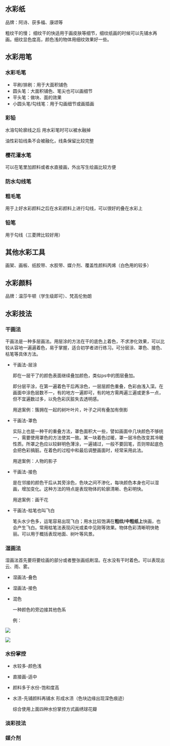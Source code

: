 ## 水彩纸

品牌：阿诗、获多福、康颂等

粗纹干的慢； 细纹干的快适用于画皮肤等细节，细纹纸画的时候可以先铺水再画。细纹显色度高，颜色浅的物体用细纹效果好一些。

## 水彩用笔

### 水彩毛笔

- 平刷/排刷：用于大面积铺色
- 圆头笔：大面积铺色、笔尖也可以画细节
- 平头笔：做块、面的效果
- 小圆头笔/勾线笔：用于勾画细节或画插画

### 彩铅

水溶勾轮廓线之后 用水彩笔时可以被水融掉

油性彩铅线条不会被融化，线条保留比较完整

### 樱花灌水笔

可以在笔里加颜料或者水直接画，外出写生绘画比较方便

### 防水勾线笔

### 粗毛笔

用于上好水彩颜料之后在水彩颜料上进行勾线，可以很好的叠在水彩上

### 铅笔

用于勾线（三菱牌比较好用）

## 其他水彩工具

画架、画板、纸胶带、水胶带、媒介剂、覆盖性颜料丙烯（白色用的较多）

## 水彩颜料

品牌：温莎牛顿（学生级即可）、梵高伦勃朗

## 水彩技法

### 干画法

干画法是一种多层画法。用层涂的方法在干的底色上着色，不求渗化效果，可以比较从容地一遍遍着色，易于掌握，适合初学者进行练习。可分层涂、罩色、接色、枯笔等具体方法。

- 干画法-层涂

  即在一层干了的颜色表面继续叠加颜色，类似ps中的图层叠加。

  即分层平涂，在第一遍着色干后再涂色，一层层颜色重叠，色彩由浅入深。在画面中涂色层数不一，有的地方一遍即可，有的地方需两遍三遍或更多一点，但不宜遍数过多，以免色彩灰脏失去透明感。

  用途案例：簇拥在一起的树叶叶片，叶子之间有叠加有倒影

- 干画法-罩色

  实际上也是一种干的重叠方法，罩色面积大一些，譬如画面中几块颜色不够统一，需要使用罩色的方法使其一致。某一块着色过暖，罩一层冷色改变其冷暖性质。所罩之色应以较鲜明色薄涂，一遍铺过，一般不要回笔，否则带起底色会把色彩搞脏。在着色的过程中和最后调整画面时，经常采用此法。

  用途案例：人物的影子

- 干画法-接色

  是在邻接的颜色干后从其旁涂色，色块之间不渗化，每块颜色本身也可以湿画，增加变化。这种方法的特点是表现物体的轮廓清晰、色彩明快。

  用途案例：画干花

- 干画法-枯笔也叫飞白

  笔头水少色多，运笔容易出现飞白；用水比较饱满在**粗纹/中粗纸上**快画，也会产生飞白。常用枯笔法表现闪光或柔中见刚等效果。物体色彩清晰明快艳丽。可以用于概括表现地面、树叶等风景。

### 湿画法

湿画法首先要将要绘画的部分或者整张画纸刷湿。在水没有干时着色。可以表现出云、雨、雾。

- 湿画法-叠色

- 湿画法-接色

- 混色

  一种颜色的旁边接其他色系

  例：

![](https://tva1.sinaimg.cn/large/008i3skNly1gtbstsu1m8j60ia0bgab102.jpg)

![](https://tva1.sinaimg.cn/large/008i3skNly1gtbtjx3teqj60c00hgmyf02.jpg)

### 水份掌控

- 水较多-颜色浅
- 直接画-适中
- 颜料多于水份-饱和度高
- 水渍-先铺颜料再铺水 形成水渍（色块边缘出现深色痕迹）

  综合使用上面四种水份掌控方式画绣球花瓣

### 淡彩技法

### 媒介剂








